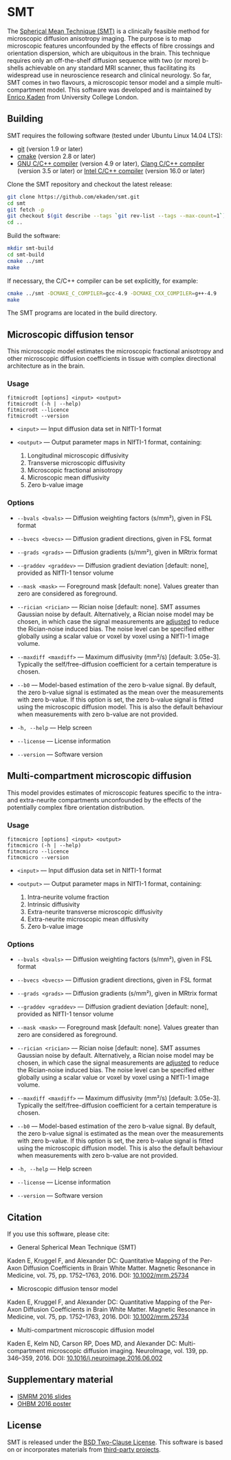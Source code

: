 # SMT

The [Spherical Mean Technique (SMT)](http://dx.doi.org/10.1002/mrm.25734) is a clinically feasible method for microscopic diffusion anisotropy imaging. The purpose is to map microscopic features unconfounded by the effects of fibre crossings and orientation dispersion, which are ubiquitous in the brain. This technique requires only an off-the-shelf diffusion sequence with two (or more) b-shells achievable on any standard MRI scanner, thus facilitating its widespread use in neuroscience research and clinical neurology. So far, SMT comes in two flavours, a microscopic tensor model and a simple multi-compartment model. This software was developed and is maintained by [Enrico Kaden](https://ekaden.github.io) from University College London.

## Building

SMT requires the following software (tested under Ubuntu Linux 14.04 LTS):
* [git](https://git-scm.com/) (version 1.9 or later)
* [cmake](https://cmake.org/) (version 2.8 or later)
* [GNU C/C++ compiler](https://gcc.gnu.org/) (version 4.9 or later), [Clang C/C++ compiler](http://clang.llvm.org/) (version 3.5 or later) or [Intel C/C++ compiler](https://software.intel.com/en-us/c-compilers/) (version 16.0 or later)

Clone the SMT repository and checkout the latest release:
```bash
git clone https://github.com/ekaden/smt.git
cd smt
git fetch -p
git checkout $(git describe --tags `git rev-list --tags --max-count=1`)
cd ..
```

Build the software:
```bash
mkdir smt-build
cd smt-build
cmake ../smt
make
```

If necessary, the C/C++ compiler can be set explicitly, for example:
```bash
cmake ../smt -DCMAKE_C_COMPILER=gcc-4.9 -DCMAKE_CXX_COMPILER=g++-4.9
make
```

The SMT programs are located in the build directory.

## Microscopic diffusion tensor

This microscopic model estimates the microscopic fractional anisotropy and other microscopic diffusion coefficients in tissue with complex directional architecture as in the brain.

### Usage

```
fitmicrodt [options] <input> <output>
fitmicrodt (-h | --help)
fitmicrodt --licence
fitmicrodt --version
```

* `<input>` –– Input diffusion data set in NIfTI-1 format

* `<output>` –– Output parameter maps in NIfTI-1 format, containing:
  1. Longitudinal microscopic diffusivity
  2. Transverse microscopic diffusivity
  3. Microscopic fractional anisotropy
  4. Microscopic mean diffusivity
  5. Zero b-value image

### Options

* `--bvals <bvals>` –– Diffusion weighting factors (s/mm²), given in FSL format

* `--bvecs <bvecs>` –– Diffusion gradient directions, given in FSL format

* `--grads <grads>` –– Diffusion gradients (s/mm²), given in MRtrix format

* `--graddev <graddev>` –– Diffusion gradient deviation [default: none], provided as NIfTI-1 tensor volume

* `--mask <mask>` –– Foreground mask [default: none]. Values greater than zero are considered as foreground.

* `--rician <rician>` –– Rician noise [default: none]. SMT assumes Gaussian noise by default. Alternatively, a Rician noise model may be chosen, in which case the signal measurements are [adjusted](http://dx.doi.org/10.1002/mrm.25734) to reduce the Rician-noise induced bias. The noise level can be specified either globally using a scalar value or voxel by voxel using a NIfTI-1 image volume.

* `--maxdiff <maxdiff>` –– Maximum diffusivity (mm²/s) [default: 3.05e-3]. Typically the self/free-diffusion coefficient for a certain temperature is chosen.

* `--b0` –– Model-based estimation of the zero b-value signal. By default, the zero b-value signal is estimated as the mean over the measurements with zero b-value. If this option is set, the zero b-value signal is fitted using the microscopic diffusion model. This is also the default behaviour when measurements with zero b-value are not provided.

* `-h, --help` –– Help screen

* `--license` –– License information

* `--version` –– Software version

## Multi-compartment microscopic diffusion

This model provides estimates of microscopic features specific to the intra- and extra-neurite compartments unconfounded by the effects of the potentially complex fibre orientation distribution.

### Usage

```
fitmcmicro [options] <input> <output>
fitmcmicro (-h | --help)
fitmcmicro --licence
fitmcmicro --version
```

* `<input>` –– Input diffusion data set in NIfTI-1 format

* `<output>` –– Output parameter maps in NIfTI-1 format, containing:
  1. Intra-neurite volume fraction
  2. Intrinsic diffusivity
  3. Extra-neurite transverse microscopic diffusivity
  4. Extra-neurite microscopic mean diffusivity
  5. Zero b-value image

### Options

* `--bvals <bvals>` –– Diffusion weighting factors (s/mm²), given in FSL format

* `--bvecs <bvecs>` –– Diffusion gradient directions, given in FSL format

* `--grads <grads>` –– Diffusion gradients (s/mm²), given in MRtrix format

* `--graddev <graddev>` –– Diffusion gradient deviation [default: none], provided as NIfTI-1 tensor volume

* `--mask <mask>` –– Foreground mask [default: none]. Values greater than zero are considered as foreground.

* `--rician <rician>` –– Rician noise [default: none]. SMT assumes Gaussian noise by default. Alternatively, a Rician noise model may be chosen, in which case the signal measurements are [adjusted](http://dx.doi.org/10.1002/mrm.25734) to reduce the Rician-noise induced bias. The noise level can be specified either globally using a scalar value or voxel by voxel using a NIfTI-1 image volume.

* `--maxdiff <maxdiff>` –– Maximum diffusivity (mm²/s) [default: 3.05e-3]. Typically the self/free-diffusion coefficient for a certain temperature is chosen.

* `--b0` –– Model-based estimation of the zero b-value signal. By default, the zero b-value signal is estimated as the mean over the measurements with zero b-value. If this option is set, the zero b-value signal is fitted using the microscopic diffusion model. This is also the default behaviour when measurements with zero b-value are not provided.

* `-h, --help` –– Help screen

* `--license` –– License information

* `--version` –– Software version

## Citation

If you use this software, please cite:

* General Spherical Mean Technique (SMT)

Kaden E, Kruggel F, and Alexander DC: Quantitative Mapping of the Per-Axon Diffusion Coefficients in Brain White Matter. Magnetic Resonance in Medicine, vol. 75, pp. 1752–1763, 2016. DOI: [10.1002/mrm.25734](http://dx.doi.org/10.1002/mrm.25734)
<!-- Bibtex entry? -->

* Microscopic diffusion tensor model

Kaden E, Kruggel F, and Alexander DC: Quantitative Mapping of the Per-Axon Diffusion Coefficients in Brain White Matter. Magnetic Resonance in Medicine, vol. 75, pp. 1752–1763, 2016. DOI: [10.1002/mrm.25734](http://dx.doi.org/10.1002/mrm.25734)
<!-- Bibtex entry? -->

* Multi-compartment microscopic diffusion model

Kaden E, Kelm ND, Carson RP, Does MD, and Alexander DC: Multi-compartment microscopic diffusion imaging. NeuroImage, vol. 139, pp. 346–359, 2016. DOI: [10.1016/j.neuroimage.2016.06.002](http://dx.doi.org/10.1016/j.neuroimage.2016.06.002)
<!-- Bibtex entry? -->

## Supplementary material

* [ISMRM 2016 slides](docs/pdf/KadenISMRM2016.pdf)
* [OHBM 2016 poster](docs/pdf/KadenOHBM2016.pdf)

## License

SMT is released under the [BSD Two-Clause License](LICENSE.md). This software is based on or incorporates materials from [third-party projects](THIRDPARTY.md).
